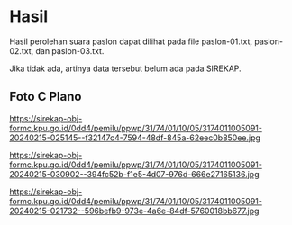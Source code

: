 # Hasil

Hasil perolehan suara paslon dapat dilihat pada file paslon-01.txt, paslon-02.txt, dan paslon-03.txt.

Jika tidak ada, artinya data tersebut belum ada pada SIREKAP.

## Foto C Plano

https://sirekap-obj-formc.kpu.go.id/0dd4/pemilu/ppwp/31/74/01/10/05/3174011005091-20240215-025145--f32147c4-7594-48df-845a-62eec0b850ee.jpg

https://sirekap-obj-formc.kpu.go.id/0dd4/pemilu/ppwp/31/74/01/10/05/3174011005091-20240215-030902--394fc52b-f1e5-4d07-976d-666e27165136.jpg

https://sirekap-obj-formc.kpu.go.id/0dd4/pemilu/ppwp/31/74/01/10/05/3174011005091-20240215-021732--596befb9-973e-4a6e-84df-5760018bb677.jpg
